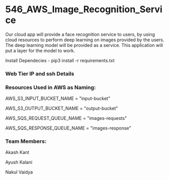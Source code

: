 # 546_AWS_Image_Recognition_Service
Our cloud app will provide a face recognition service to users, by using cloud resources to perform deep learning on images provided by the users. The deep learning model will be provided as a service. This application will put a layer for the model to work.

Install Dependecies -
pip3 install -r requirements.txt

### Web Tier IP and ssh Details

### Resources Used in AWS as Naming:
AWS_S3_INPUT_BUCKET_NAME = "input-bucket"

AWS_S3_OUTPUT_BUCKET_NAME = "output-bucket"

AWS_SQS_REQUEST_QUEUE_NAME = "images-requests"

AWS_SQS_RESPONSE_QUEUE_NAME = "images-response"


### Team Members:
Akash Kant

Ayush Kalani

Nakul Vaidya


